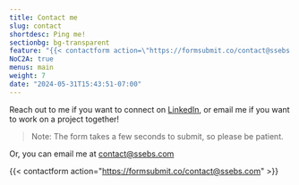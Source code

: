 ```yaml
---
title: Contact me
slug: contact
shortdesc: Ping me!
sectionbg: bg-transparent
feature: "{{< contactform action=\"https://formsubmit.co/contact@ssebs.com\" >}}"
NoC2A: true
menus: main
weight: 7
date: "2024-05-31T15:43:51-07:00"
---
```

Reach out to me if you want to connect on [LinkedIn](https://linkedin.com/in/ssebs/), or email me if you want to work on a project together!

> Note: The form takes a few seconds to submit, so please be patient.

Or, you can email me at [contact@ssebs.com](mailto:contact@ssebs.com)
<!--more-->

{{< contactform action="https://formsubmit.co/contact@ssebs.com" >}}
